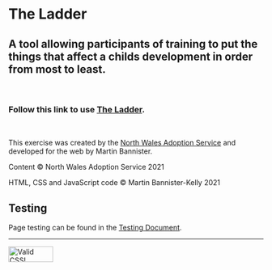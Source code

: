 # The Ladder
## A tool allowing participants of training to put the things that affect a childs development in order from most to least.

<br />

### __Follow this link to use [The Ladder](https://martinbannister.github.io/NWAS_child_development_ladder/).__

<br />

This exercise was created by the [North Wales Adoption Service](https://northwalesadoption.co.uk/) and developed for the web by Martin Bannister.

Content © North Wales Adoption Service 2021

HTML, CSS and JavaScript code © Martin Bannister-Kelly 2021

## Testing
Page testing can be found in the [Testing Document](/docs/testing.md).

---

<p>
    <a href="https://jigsaw.w3.org/css-validator/check/referer">
        <img style="border:0;width:88px;height:31px"
            src="https://jigsaw.w3.org/css-validator/images/vcss-blue"
            alt="Valid CSS!" />
    </a>
</p>